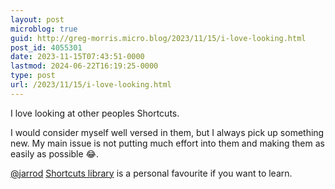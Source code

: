 ```yaml
---
layout: post
microblog: true
guid: http://greg-morris.micro.blog/2023/11/15/i-love-looking.html
post_id: 4055301
date: 2023-11-15T07:43:51-0000
lastmod: 2024-06-22T16:19:25-0000
type: post
url: /2023/11/15/i-love-looking.html
---
```

I love looking at other peoples Shortcuts.

I would consider myself well versed in them, but I always pick up something new. My main issue is not putting much effort into them and making them as easily as possible 😂.

[@jarrod](https://micro.blog/jarrod) [Shortcuts library](https://heydingus.net/shortcuts) is a personal favourite if you want to learn. 
